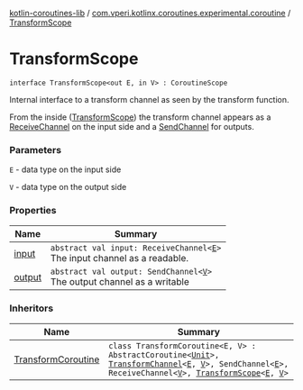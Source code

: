 [kotlin-coroutines-lib](../../index.md) / [com.vperi.kotlinx.coroutines.experimental.coroutine](../index.md) / [TransformScope](./index.md)

# TransformScope

`interface TransformScope<out E, in V> : CoroutineScope`

Internal interface to a transform channel as seen by the transform
function.

From the inside ([TransformScope](./index.md)) the transform channel appears as a
[ReceiveChannel](#) on the input side and a [SendChannel](#) for outputs.

### Parameters

`E` - data type on the input side

`V` - data type on the output side

### Properties

| Name | Summary |
|---|---|
| [input](input.md) | `abstract val input: ReceiveChannel<`[`E`](index.md#E)`>`<br>The input channel as a readable. |
| [output](output.md) | `abstract val output: SendChannel<`[`V`](index.md#V)`>`<br>The output channel as a writable |

### Inheritors

| Name | Summary |
|---|---|
| [TransformCoroutine](../-transform-coroutine/index.md) | `class TransformCoroutine<E, V> : AbstractCoroutine<`[`Unit`](https://kotlinlang.org/api/latest/jvm/stdlib/kotlin/-unit/index.html)`>, `[`TransformChannel`](../-transform-channel.md)`<`[`E`](../-transform-coroutine/index.md#E)`, `[`V`](../-transform-coroutine/index.md#V)`>, SendChannel<`[`E`](../-transform-coroutine/index.md#E)`>, ReceiveChannel<`[`V`](../-transform-coroutine/index.md#V)`>, `[`TransformScope`](./index.md)`<`[`E`](../-transform-coroutine/index.md#E)`, `[`V`](../-transform-coroutine/index.md#V)`>` |
